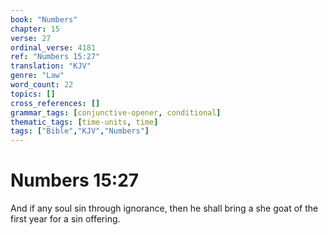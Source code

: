 ```yaml
---
book: "Numbers"
chapter: 15
verse: 27
ordinal_verse: 4181
ref: "Numbers 15:27"
translation: "KJV"
genre: "Law"
word_count: 22
topics: []
cross_references: []
grammar_tags: [conjunctive-opener, conditional]
thematic_tags: [time-units, time]
tags: ["Bible","KJV","Numbers"]
---
```


# Numbers 15:27

And if any soul sin through ignorance, then he shall bring a she goat of the first year for a sin offering.
